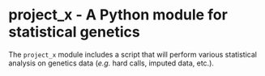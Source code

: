 # project_x - A Python module for statistical genetics

The `project_x` module includes a script that will perform various statistical
analysis on genetics data (*e.g.* hard calls, imputed data, etc.).
